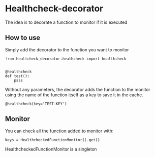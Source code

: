 # Healthcheck-decorator


The idea is to decorate a function to monitor if it is executed


## How to use

Simply add the decorator to the function you want to monitor

```
from healtcheck_decorator.heathcheck import healthcheck


@healthcheck
def test():
    pass
```

Without any parameters, the decorator adds the function to the monitor using the name of the function itself as a key to save it in the cache.

`@healthcheck(key='TEST-KEY')` 

## Monitor

You can check all the function added to monitor with:

`keys = HealthcheckedFunctionMonitor().get()` 

HealthcheckedFunctionMonitor is a singleton